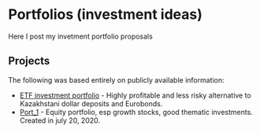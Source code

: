 # Portfolios (investment ideas)

Here I post my invetment portfolio proposals

## Projects
The following was based entirely on publicly available information:
* [ETF investment portfolio](https://github.com/kuanyshs/Portfolios/blob/main/Project_ETF.pdf) - Highly profitable and less risky alternative to Kazakhstani dollar deposits and Eurobonds.
* [Port_1](https://github.com/kuanyshs/Portfolios/blob/main/port1_0720.pdf) - Equity portfolio, esp growth stocks, good thematic investments. Created in july 20, 2020.
